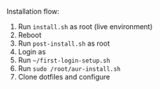 Installation flow:

1. Run `install.sh` as root (live environment)
2. Reboot
3. Run `post-install.sh` as root
4. Login as <user>
5. Run `~/first-login-setup.sh`
6. Run `sudo /root/aur-install.sh`
7. Clone dotfiles and configure
